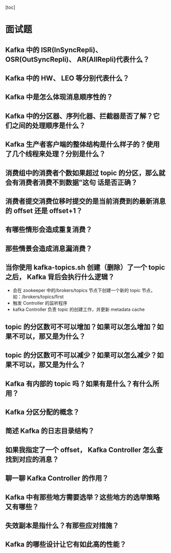[toc]

# 面试题

## Kafka 中的 ISR(InSyncRepli)、 OSR(OutSyncRepli)、 AR(AllRepli)代表什么？



## Kafka 中的 HW、 LEO 等分别代表什么？



## Kafka 中是怎么体现消息顺序性的？



## Kafka 中的分区器、序列化器、拦截器是否了解？它们之间的处理顺序是什么？



## Kafka 生产者客户端的整体结构是什么样子的？使用了几个线程来处理？分别是什么？



## 消费组中的消费者个数如果超过 topic 的分区，那么就会有消费者消费不到数据”这句 话是否正确？



## 消费者提交消费位移时提交的是当前消费到的最新消息的 offset 还是 offset+1？



## 有哪些情形会造成重复消费？



## 那些情景会造成消息漏消费？



## 当你使用 kafka-topics.sh 创建（删除）了一个 topic 之后， Kafka 背后会执行什么逻辑？

- 会在 zookeeper 中的/brokers/topics 节点下创建一个新的 topic 节点，如：/brokers/topics/first
- 触发 Controller 的监听程序
- kafka Controller 负责 topic 的创建工作，并更新 metadata cache



## topic 的分区数可不可以增加？如果可以怎么增加？如果不可以，那又是为什么？



## topic 的分区数可不可以减少？如果可以怎么减少？如果不可以，那又是为什么？



## Kafka 有内部的 topic 吗？如果有是什么？有什么所用？



## Kafka 分区分配的概念？



## 简述 Kafka 的日志目录结构？



## 如果我指定了一个 offset， Kafka Controller 怎么查找到对应的消息？



## 聊一聊 Kafka Controller 的作用？



## Kafka 中有那些地方需要选举？这些地方的选举策略又有哪些？



## 失效副本是指什么？有那些应对措施？



## Kafka 的哪些设计让它有如此高的性能？

